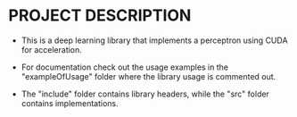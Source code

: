 # PROJECT DESCRIPTION

- This is a deep learning library that implements a perceptron using CUDA for acceleration. 

- For documentation check out the usage examples in the "exampleOfUsage" folder where the library usage is commented out. 

- The "include" folder contains library headers, while the "src" folder contains implementations.

